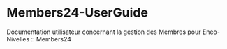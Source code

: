 # Members24-UserGuide
Documentation utilisateur concernant la gestion des Membres pour Eneo-Nivelles :: Members24
